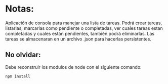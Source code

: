 # Notas:

Aplicación de consola para manejar una lista de tareas. 
Podrá crear tareas, listarlas, marcarlas como pendiente o completadas, ver cuales tareas estan completadas
y cuales están pendientes, también podrá eliminarlas.
Las tareas se almacenaran en un archivo .json para hacerlas persistentes.


## No olvidar: 

Debe reconstruir los modulos de node con el siguiente comando:

```
npm install
```


